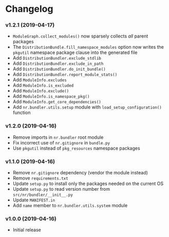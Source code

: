 # Changelog

### v1.2.1 (2019-04-17)

* `ModuleGraph.collect_modules()` now sparsely collects _all_ parent packages
* The `DistributionBundle.fill_namespace_modules` option now writes the
  `pkgutil` namespace package clause into the generated file
* Add `DistributionBundler.exclude_stdlib`
* Add `DistributionBundler.exclude_in_path`
* Add `DistributionBundler.do_init_bundle()`
* Add `DistributionBundler.report_module_stats()`
* Add `ModuleInfo.excludes`
* Add `ModuleInfo.is_excluded`
* Add `ModuleInfo.exclude()`
* Add `ModuleInfo.is_namespace_pkg()`
* Add `ModuleInfo.get_core_dependencies()`
* Add `nr.bundler.utils.setup` module with `load_setup_configuration()` function

### v1.2.0 (2019-04-16)

* Remove imports in `nr.bundler` root module
* Fix incorrect use of `nr.gitignore` in `bundle.py`
* Use `pkgutil` instead of `pkg_resources` namespace packages

### v1.1.0 (2019-04-16)

* Remove `nr.gitignore` dependency (vendor the module instead)
* Remove `requirements.txt`
* Update `setup.py` to install only the packages needed on the current OS
* Update `setup.py` to read version number from `src/nr/bundler/__init__.py`
* Update `MANIFEST.in`
* Add `name` member to `nr.bundler.utils.system` module

### v1.0.0 (2019-04-16)

* Initial release
